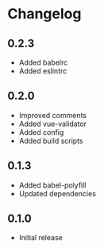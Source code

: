 # Changelog

## 0.2.3

- Added babelrc
- Added eslintrc

## 0.2.0

- Improved comments
- Added vue-validator
- Added config
- Added build scripts

## 0.1.3

- Added babel-polyfill
- Updated dependencies

## 0.1.0

- Initial release